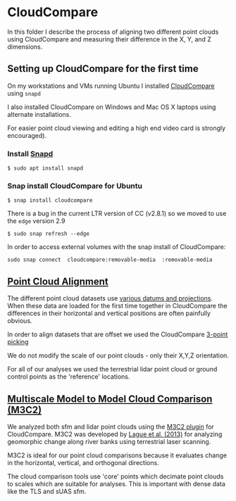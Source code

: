 # CloudCompare

In this folder I describe the process of aligning two different point clouds using CloudCompare and measuring their difference in the X, Y, and Z dimensions.

## Setting up CloudCompare for the first time

On my workstations and VMs running Ubuntu I installed [CloudCompare](http://www.cloudcompare.org/) using `snapd`

I also installed CloudCompare on Windows and Mac OS X laptops using alternate installations.

For easier point cloud viewing and editing a high end video card is strongly encouraged).

### Install [Snapd](https://snapcraft.io/docs/core/install)

```
$ sudo apt install snapd
```

### Snap install CloudCompare for Ubuntu

```
$ snap install cloudcompare
```

There is a bug in the current LTR version of CC (v2.8.1) so we moved to use the `edge` version 2.9

```
$ sudo snap refresh --edge
```

In order to access external volumes with the snap install of CloudCompare:

```
sudo snap connect  cloudcompare:removable-media  :removable-media
```

## [Point Cloud Alignment](http://www.cloudcompare.org/doc/wiki/index.php?title=Point_picking)

The different point cloud datasets use [various datums and projections](https://github.com/tyson-swetnam/lidar_sfm_data_fusion/blob/master/cloudcompare/Point_Cloud_Alignment.md#aerial-lidar). When these data are loaded for the first time together in CloudCompare the differences in their horizontal and vertical positions are often painfully obvious. 

In order to align datasets that are offset we used the CloudCompare [3-point picking](http://www.cloudcompare.org/doc/wiki/index.php?title=Point_picking)

We do not modify the scale of our point clouds - only their X,Y,Z orientation.

For all of our analyses we used the terrestrial lidar point cloud or ground control points as the 'reference' locations.

## [ Multiscale Model to Model Cloud Comparison (M3C2)](https://geosciences.univ-rennes1.fr/IMG/pdf/Accurate_3D_point_cloud_comparison_Lague_et_al-_revised_with_figures_feb2013.pdf)

We analyzed both sfm and lidar point clouds using the [M3C2 plugin](http://www.cloudcompare.org/doc/wiki/index.php?title=M3C2_(plugin)) 
for CloudCompare. M3C2 was developed by [Lague et al. (2013)](https://geosciences.univ-rennes1.fr/IMG/pdf/Accurate_3D_point_cloud_comparison_Lague_et_al-_revised_with_figures_feb2013.pdf)
for analyzing geomorphic change along river banks using terrestrial laser scanning.

M3C2 is ideal for our point cloud comparisons because it evaluates change in the horizontal, vertical, and orthogonal directions.

The cloud comparison tools use 'core' points which decimate point clouds to scales which are suitable for analyses. This is important with dense data like the TLS and sUAS sfm.
